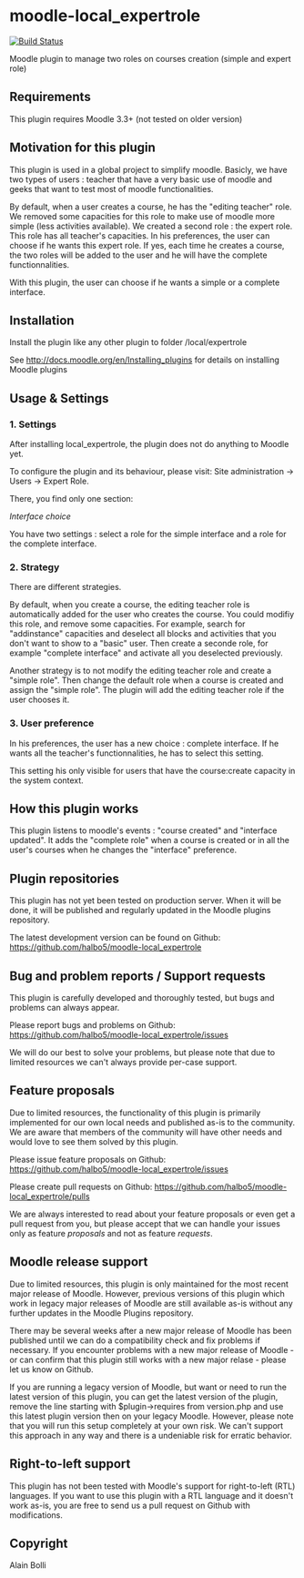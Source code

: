 moodle-local_expertrole
============================

[![Build Status](https://travis-ci.org/halbo5/moodle-local_expertrole.svg?branch=master)](https://travis-ci.org/halbo5/moodle-local_expertrole)

Moodle plugin to manage two roles on courses creation (simple and expert role)


Requirements
------------

This plugin requires Moodle 3.3+ (not tested on older version)


Motivation for this plugin
--------------------------

This plugin is used in a global project to simplify moodle. Basicly, we have two types of users : teacher that have a very basic use of moodle and geeks that want to test most of moodle functionalities.

By default, when a user creates a course, he has the "editing teacher" role. We removed some capacities for this role to make use of moodle more simple (less activities available). We created a second role : the expert role. This role has all teacher's capacities. In his preferences, the user can choose if he wants this expert role. If yes, each time he creates a course, the two roles will be added to the user and he will have the complete functionnalities.

With this plugin, the user can choose if he wants a simple or a complete interface.


Installation
------------

Install the plugin like any other plugin to folder
/local/expertrole

See http://docs.moodle.org/en/Installing_plugins for details on installing Moodle plugins


Usage & Settings
----------------

### 1. Settings

After installing local_expertrole, the plugin does not do anything to Moodle yet.

To configure the plugin and its behaviour, please visit:
Site administration -> Users -> Expert Role.

There, you find only one section:

_Interface choice_

You have two settings : select a role for the simple interface and a role for the complete interface.

### 2. Strategy

There are different strategies.

By default, when you create a course, the editing teacher role is automatically added for the user who creates the course. You could modifiy this role, and remove some capacities. For example, search for "addinstance" capacities and deselect all blocks and activities that you don't want to show to a "basic" user. Then create a seconde role, for example "complete interface" and activate all you deselected previously.

Another strategy is to not modify the editing teacher role and create a "simple role". Then change the default role when a course is created and assign the "simple role". The plugin will add the editing teacher role if the user chooses it.

### 3. User preference

In his preferences, the user has a new choice : complete interface. If he wants all the teacher's functionnalities, he has to select this setting.

This setting his only visible for users that have the course:create capacity in the system context.


How this plugin works
---------------------

This plugin listens to moodle's events : "course created" and "interface updated". It adds the "complete role" when a course is created or in all the user's courses when he changes the "interface" preference.


Plugin repositories
-------------------

This plugin has not yet been tested on production server. When it will be done, it will be published and regularly updated in the Moodle plugins repository.


The latest development version can be found on Github:
https://github.com/halbo5/moodle-local_expertrole


Bug and problem reports / Support requests
------------------------------------------

This plugin is carefully developed and thoroughly tested, but bugs and problems can always appear.

Please report bugs and problems on Github:
https://github.com/halbo5/moodle-local_expertrole/issues

We will do our best to solve your problems, but please note that due to limited resources we can't always provide per-case support.


Feature proposals
-----------------

Due to limited resources, the functionality of this plugin is primarily implemented for our own local needs and published as-is to the community. We are aware that members of the community will have other needs and would love to see them solved by this plugin.

Please issue feature proposals on Github:
https://github.com/halbo5/moodle-local_expertrole/issues

Please create pull requests on Github:
https://github.com/halbo5/moodle-local_expertrole/pulls

We are always interested to read about your feature proposals or even get a pull request from you, but please accept that we can handle your issues only as feature _proposals_ and not as feature _requests_.


Moodle release support
----------------------

Due to limited resources, this plugin is only maintained for the most recent major release of Moodle. However, previous versions of this plugin which work in legacy major releases of Moodle are still available as-is without any further updates in the Moodle Plugins repository.

There may be several weeks after a new major release of Moodle has been published until we can do a compatibility check and fix problems if necessary. If you encounter problems with a new major release of Moodle - or can confirm that this plugin still works with a new major relase - please let us know on Github.

If you are running a legacy version of Moodle, but want or need to run the latest version of this plugin, you can get the latest version of the plugin, remove the line starting with $plugin->requires from version.php and use this latest plugin version then on your legacy Moodle. However, please note that you will run this setup completely at your own risk. We can't support this approach in any way and there is a undeniable risk for erratic behavior.


Right-to-left support
---------------------

This plugin has not been tested with Moodle's support for right-to-left (RTL) languages.
If you want to use this plugin with a RTL language and it doesn't work as-is, you are free to send us a pull request on Github with modifications.


Copyright
---------

Alain Bolli

